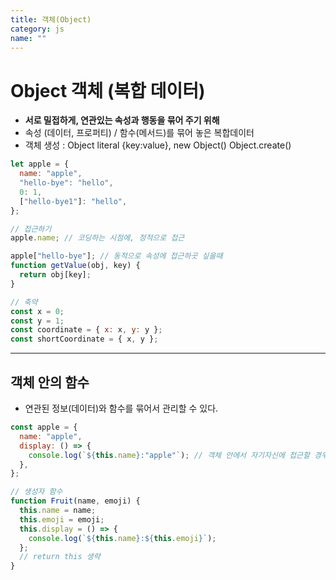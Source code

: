 ```yaml
---
title: 객체(Object)
category: js
name: ""
---
```


# Object 객체 (복합 데이터)

- **서로 밀접하게, 연관있는 속성과 행동을 묶어 주기 위해**
- 속성 (데이터, 프로퍼티) / 함수(메서드)를 묶어 놓은 복합데이터
- 객체 생성 : Object literal {key:value}, new Object() Object.create()

```javascript
let apple = {
  name: "apple",
  "hello-bye": "hello",
  0: 1,
  ["hello-bye1"]: "hello",
};

// 접근하기
apple.name; // 코딩하는 시점에, 정적으로 접근

apple["hello-bye"]; // 동적으로 속성에 접근하곳 싶을때
function getValue(obj, key) {
  return obj[key];
}

// 축약
const x = 0;
const y = 1;
const coordinate = { x: x, y: y };
const shortCoordinate = { x, y };
```

---

## 객체 안의 함수

- 연관된 정보(데이터)와 함수를 묶어서 관리할 수 있다.

```javascript
const apple = {
  name: "apple",
  display: () => {
    console.log(`${this.name}:"apple"`); // 객체 안에서 자기자신에 접근할 경우 this
  },
};

// 생성자 함수
function Fruit(name, emoji) {
  this.name = name;
  this.emoji = emoji;
  this.display = () => {
    console.log(`${this.name}:${this.emoji}`);
  };
  // return this 생략
}
```
